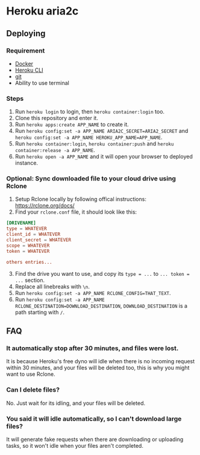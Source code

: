 # Heroku aria2c

## Deploying

### Requirement

* [Docker](https://www.docker.com/)
* [Heroku CLI](https://devcenter.heroku.com/articles/heroku-cli)
* [git](https://git-scm.com/)
* Ability to use terminal

### Steps

1. Run `heroku login` to login, then `heroku container:login` too.
2. Clone this repository and enter it.
3. Run `heroku apps:create APP_NAME` to create it.
4. Run `heroku config:set -a APP_NAME ARIA2C_SECRET=ARIA2_SECRET` and `heroku config:set -a APP_NAME HEROKU_APP_NAME=APP_NAME`.
5. Run `heroku container:login`, `heroku container:push` and `heroku container:release -a APP_NAME`.
6. Run `heroku open -a APP_NAME` and it will open your browser to deployed instance. 

### Optional: Sync downloaded file to your cloud drive using Rclone

1. Setup Rclone locally by following offical instructions: https://rclone.org/docs/
2. Find your `rclone.conf` file, it should look like this:

```conf
[DRIVENAME]
type = WHATEVER
client_id = WHATEVER
client_secret = WHATEVER
scope = WHATEVER
token = WHATEVER

others entries...
```

3. Find the drive you want to use, and copy its `type = ...` to  `... token = ...` section.
4. Replace all linebreaks with `\n`.
5. Run `heroku config:set -a APP_NAME RCLONE_CONFIG=THAT_TEXT`.
6. Run `heroku config:set -a APP_NAME RCLONE_DESTINATION=DOWNLOAD_DESTINATION`, `DOWNLOAD_DESTINATION` is a path starting with `/`.

## FAQ

### It automatically stop after 30 minutes, and files were lost.

It is because Heroku's free dyno will idle when there is no incoming request within 30 minutes, and your files will be deleted too, this is why you might want to use Rclone.

### Can I delete files?

No. Just wait for its idling, and your files will be deleted.

### You said it will idle automatically, so I can't download large files?

It will generate fake requests when there are downloading or uploading tasks, so it won't idle when your files aren't completed.
